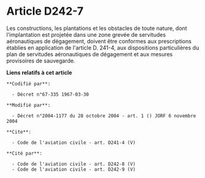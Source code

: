 # Article D242-7

Les constructions, les plantations et les obstacles de toute nature, dont l'implantation est projetée dans une zone grevée de
servitudes aéronautiques de dégagement, doivent être conformes aux prescriptions établies en application de l'article D.
241-4, aux dispositions particulières du plan de servitudes aéronautiques de dégagement et aux mesures provisoires de
sauvegarde.

**Liens relatifs à cet article**

	**Codifié par**:

	  - Décret n°67-335 1967-03-30

	**Modifié par**:

	  - Décret n°2004-1177 du 28 octobre 2004 - art. 1 () JORF 6 novembre 2004

	**Cite**:

	  - Code de l'aviation civile - art. D241-4 (V)

	**Cité par**:

	  - Code de l'aviation civile - art. D242-8 (V)
	  - Code de l'aviation civile - art. D242-9 (V)
